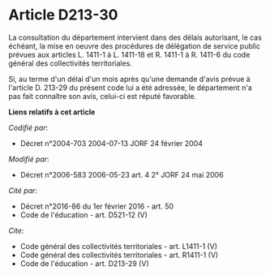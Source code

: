 # Article D213-30

La consultation du département intervient dans des délais autorisant, le cas échéant, la mise en oeuvre des procédures de
délégation de service public prévues aux articles L. 1411-1 à L. 1411-18 et R. 1411-1 à R. 1411-6 du code général des
collectivités territoriales. 

Si, au terme d'un délai d'un mois après qu'une demande d'avis prévue à l'article D. 213-29 du présent code lui a été
adressée, le département n'a pas fait connaître son avis, celui-ci est réputé favorable.

**Liens relatifs à cet article**

_Codifié par_:

  - Décret n°2004-703 2004-07-13 JORF 24 février 2004

_Modifié par_:

  - Décret n°2006-583 2006-05-23 art. 4 2° JORF 24 mai 2006

_Cité par_:

  - Décret n°2016-86 du 1er février 2016 - art. 50
  - Code de l'éducation - art. D521-12 (V)

_Cite_:

  - Code général des collectivités territoriales - art. L1411-1 (V)
  - Code général des collectivités territoriales - art. R1411-1 (V)
  - Code de l'éducation - art. D213-29 (V)
